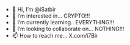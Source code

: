 - 👋 Hi, I’m @iSatbir
- 👀 I’m interested in... CRYPTO!!!
- 🌱 I’m currently learning.. EVERYTHING!!!
- 💞️ I’m looking to collaborate on... NOTHING!!!
- 📫 How to reach me... X.com/i7Bir

<!---
iSatbir/iSatbir is a ✨ special ✨ repository because its `README.md` (this file) appears on your GitHub profile.
You can click the Preview link to take a look at your changes.
--->
